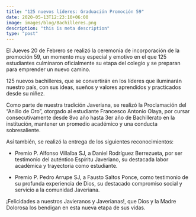 ```yaml
---
title: "125 nuevos líderes: Graduación Promoción 59"
date: 2020-05-13T12:23:10+06:00
image: images/blog/Bachilleres.png
description: "this is meta description"
type: "post"
---
```


El Jueves 20 de Febrero se realizó la ceremonia de incorporación de la promoción 59, un momento muy especial y emotivo en el que 125 estudiantes culminaron oficialmente su etapa del colegio y se preparan para emprender un nuevo camino. 

 

125 nuevos bachilleres, que se convertirán en los líderes que iluminarán nuestro país, con sus ideas, sueños y valores aprendidos y practicados desde su niñez.

 

Como parte de nuestra tradición Javeriana, se realizó la Proclamación del “Anillo de Oro”, otorgado al estudiante Francesco Antonio Olaya, por cursar consecutivamente desde 8vo año hasta 3er año de Bachillerato en la institución, mantener un promedio académico y una conducta sobresaliente. 

 

Así también, se realizó la entrega de los siguientes reconocimientos:

 

- Premio P. Alfonso Villalba SJ, a Daniel Rodríguez Berrezueta, por ser testimonio del auténtico Espíritu Javeriano, su destacada labor académica y trayectoria como estudiante.

 

- Premio P. Pedro Arrupe SJ, a Fausto Saltos Ponce, como testimonio de su profunda experiencia de Dios, su destacado compromiso social y servicio a la comunidad Javeriana.

¡Felicidades a nuestros Javieranos y Javerianas!, que Dios y la Madre Dolorosa los bendigan en esta nueva etapa de sus vidas.